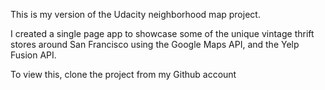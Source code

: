 This is my version of the Udacity neighborhood map project.

I created a single page app to showcase some of the unique vintage thrift stores around San Francisco using the Google Maps API, and the Yelp Fusion API. 


To view this, clone the project from my Github account 

